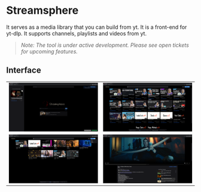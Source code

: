# Streamsphere

It serves as a media library that you can build from yt. It is a front-end for yt-dlp. It supports channels, playlists and videos from yt.
> *Note: The tool is under active development. Please see open tickets for upcoming features.* 

## Interface


<table>
  <tr>
    <td> <img src="./screenshots/downloading.png"> </td>
    <td> <img src="./screenshots/videos.png"> </td>
  </tr>  
  <tr>
    <td> <img src="./screenshots/playlists.png"> </td>
    <td> <img src="./screenshots/playlist-player.png"> </td>
  </tr>
</table>
